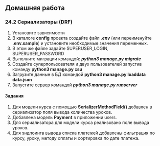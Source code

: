 ## Домашняя работа
### 24.2 Сериализаторы (DRF)

1. Установите зависимости
2. В каталоге __config__ проекта создайте файл ___.env___ (или переименуйте __.env.sample__) и установите необходимые значения переменных.
3. В этом же файле задайте SUPERUSER_LOGIN, SUPERUSER_PASSWORD
4. Выполните миграции командой: ___python3 manage.py migrate___
5. Создайте суперпользователя и двух пользователей запустив команду __python3 manage.py csu__
6. Загрузите данные в БД командой __python3 manage.py loaddata data.json__
7. Запустите сервер командой ___python3 manage.py runserver___

#### Задания ####
1. Для модели курса с помощью __SerializerMethodField()__ добавлен в сериализатор поля вывода количества уроков.
2. Добавлена модель __Payment__ в приложении users.
3. Для сериализатора для модели курса реализовано поле вывода уроков.
4. Для эндпоинта вывода списка платежей добавлены фильтрация по курсу, уроку, методу оплаты и сортировка по дате платежа.
